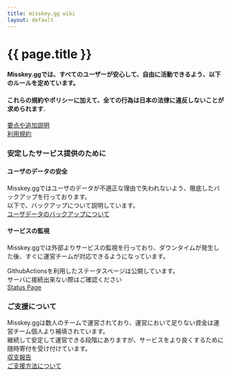 ```yaml
---
title: misskey.gg wiki
layout: default
---
```

 
# {{ page.title }}

#### Misskey.ggでは、すべてのユーザーが安心して、自由に活動できるよう、以下のルールを定めています。
#### これらの規約やポリシーに加えて、全ての行為は日本の法律に違反しないことが求められます.  

[要点や追加説明](/summary)  
[利用規約](/tos)  
<!-- [プライバシーポリシー](/privacy)   -->
<!-- [NSFWポリシー](/nsfw) -->

### 安定したサービス提供のために
#### ユーザのデータの安全
Misskey.ggではユーザのデータが不適正な理由で失われないよう、徹底したバックアップを行っております。  
以下で、バックアップについて説明しています。  
[ユーザデータのバックアップについて](/backup)
#### サービスの監視
Misskey.ggでは外部よりサービスの監視を行っており、ダウンタイムが発生した後、すぐに運営チームが対応できるようになっています。  

GithubActionsを利用したステータスページは公開しています。  
サーバに接続出来ない際はご確認ください  
[Status Page](https://status.misskey.gg/)

### ご支援について
Misskey.ggは数人のチームで運営されており、運営において足りない資金は運営チーム個人より補填されています。  
継続して安定して運営できる段階にありますが、サービスをより良くするために随時寄付を受け付けています。  
[収支報告](/statement)  
[ご支援方法について](/donate)  
